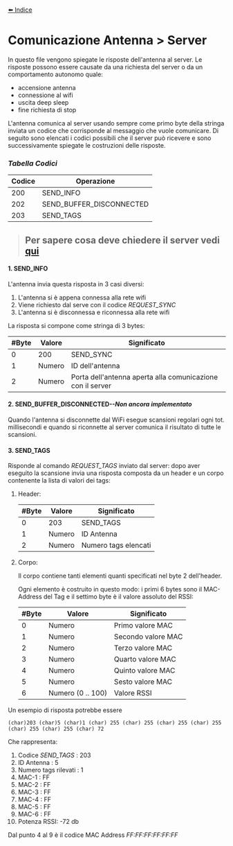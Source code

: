 [⬅️ Indice](index.md)
# Comunicazione Antenna > Server

In questo file vengono spiegate le risposte dell'antenna al server. Le risposte possono essere causate da una richiesta del server o da un comportamento autonomo quale: 
-   accensione antenna
-   connessione al wifi
-   uscita deep sleep
-   fine richiesta di stop

<p>
L'antenna comunica al server usando sempre come primo byte della stringa inviata un codice che corrisponde al messaggio che vuole comunicare. Di seguito sono elencati i codici possibili che il server può ricevere e sono successivamente spiegate le costruzioni delle risposte.
</p>

### *Tabella Codici*

<table>
<thead>
  <tr>
    <th>Codice</th>
    <th>Operazione</th>
  </tr>
</thead>
<tbody>
  <tr>
    <td>200</td>
    <td>SEND_INFO</td>
  </tr>
  <tr>
    <td>202</td>
    <td>SEND_BUFFER_DISCONNECTED</td>
  </tr>
  <tr>
    <td>203</td>
    <td>SEND_TAGS</td>
  </tr>
</tbody>
</table>

> ## Per sapere cosa deve chiedere il server vedi [qui](stoa.md)

#### 1. **SEND_INFO**
L'antenna invia questa risposta in 3 casi diversi:
   1.   L'antenna si è appena connessa alla rete wifi
   2.   Viene richiesto dal serve con il codice *REQUEST_SYNC*
   3.   L'antenna si è disconnessa e riconnessa alla rete wifi

La risposta si compone come stringa di 3 bytes:  

| #Byte | Valore | Significato                                                |
| ----- | ------ | ---------------------------------------------------------- |
| 0     | 200    | SEND_SYNC                                                  |
| 1     | Numero | ID dell'antenna                                            |
| 2     | Numero | Porta dell'antenna aperta alla comunicazione con il server |
   
#### 2. **SEND_BUFFER_DISCONNECTED**--*Non ancora implementato*
Quando l'antenna si disconnette dal WiFi esegue scansioni regolari ogni tot. millisecondi e quando si riconnette al server comunica il risultato di tutte le scansioni. 

#### 3. **SEND_TAGS** 
Risponde al comando *REQUEST_TAGS* inviato dal server: dopo aver eseguito la scansione invia una risposta composta da un header e un corpo contenente la lista di valori dei tags:

1. Header:

    | #Byte | Valore | Significato          |
    | ----- | ------ | -------------------- |
    | 0     | 203    | SEND_TAGS            |
    | 1     | Numero | ID Antenna           |
    | 2     | Numero | Numero tags elencati |

2. Corpo:
 
    Il corpo contiene tanti elementi quanti specificati nel byte 2 dell'header. 
    
    Ogni elemento è costruito in questo modo: i primi 6 bytes sono il MAC-Address del Tag e il settimo byte è il valore assoluto del RSSI:

     | #Byte | Valore            | Significato        |
     | ----- | ----------------- | ------------------ |
     | 0     | Numero            | Primo valore MAC   |
     | 1     | Numero            | Secondo valore MAC |
     | 2     | Numero            | Terzo valore MAC   |
     | 3     | Numero            | Quarto valore MAC  |
     | 4     | Numero            | Quinto valore MAC  |
     | 5     | Numero            | Sesto valore MAC   |
     | 6     | Numero (0 .. 100) | Valore RSSI        |

Un esempio di risposta potrebbe essere

    (char)203 (char)5 (char)1 (char) 255 (char) 255 (char) 255 (char) 255 (char) 255 (char) 255 (char) 72

Che rappresenta:
  1. Codice *SEND_TAGS* : 203
  2. ID Antenna : 5
  3. Numero tags rilevati : 1
  4. MAC-1 : FF
  5. MAC-2 : FF
  6. MAC-3 : FF
  7. MAC-4 : FF
  8. MAC-5 : FF
  9. MAC-6 : FF
  10. Potenza RSSI: -72 db

Dal punto 4 al 9 è il codice MAC Address *FF:FF:FF:FF:FF:FF*